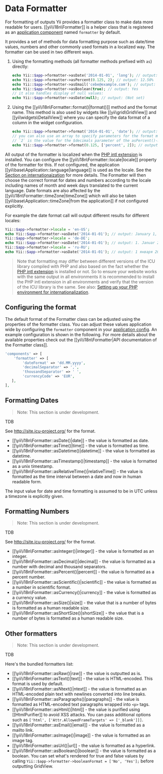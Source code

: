 Data Formatter
==============

For formatting of outputs Yii provides a formatter class to make data more readable for users.
[[yii\i18n\Formatter]] is a helper class that is registered as an [application component](concept-components.md) named `formatter` by default.

It provides a set of methods for data formatting purpose such as date/time values, numbers and other commonly used formats in a localized way.
The formatter can be used in two different ways.

1. Using the formatting methods (all formatter methods prefixed with `as`) directly:

   ```php
   echo Yii::$app->formatter->asDate('2014-01-01', 'long'); // output: January 1, 2014
   echo Yii::$app->formatter->asPercent(0.125, 2); // output: 12.50%
   echo Yii::$app->formatter->asEmail('cebe@example.com'); // output: <a href="mailto:cebe@example.com">cebe@example.com</a>
   echo Yii::$app->formatter->asBoolean(true); // output: Yes
   // it also handles display of null values:
   echo Yii::$app->formatter->asDate(null); // output: (Not set)
   ```

2. Using the [[yii\i18n\Formatter::format()|format()]] method and the format name.
   This method is also used by widgets like [[yii\grid\GridView]] and [[yii\widgets\DetailView]] where you can specify
   the data format of a column in the widget configuration.

   ```php
   echo Yii::$app->formatter->format('2014-01-01', 'date'); // output: January 1, 2014
   // you can also use an array to specify parameters for the format method:
   // `2` is the value for the $decimals parameter of the asPercent()-method.
   echo Yii::$app->formatter->format(0.125, ['percent', 2]); // output: 12.50%
   ```

All output of the formatter is localized when the [PHP intl extension](http://php.net/manual/en/book.intl.php) is installed.
You can configure the [[yii\i18n\Formatter::locale|locale]] property of the formatter for this. If not configured, the
application [[yii\base\Application::language|language]] is used as the locale. See the [Section on internationaization](tutorial-i18n.md) for more details.
The Formatter will then choose the correct format for dates and numbers according to the locale including names of month and
week days translated to the current language. Date formats are also affected by the [[yii\i18n\Formatter::timeZone|timeZone]]
which will also be taken [[yii\base\Application::timeZone|from the application]] if not configured explicitly.

For example the date format call will output different results for different locales:

```php
Yii::$app->formatter->locale = 'en-US';
echo Yii::$app->formatter->asDate('2014-01-01'); // output: January 1, 2014
Yii::$app->formatter->locale = 'de-DE';
echo Yii::$app->formatter->asDate('2014-01-01'); // output: 1. Januar 2014
Yii::$app->formatter->locale = 'ru-RU';
echo Yii::$app->formatter->asDate('2014-01-01'); // output: 1 января 2014 г.
```

> Note that formatting may differ between different versions of the ICU library compiled with PHP and also based on the fact whether the
> [PHP intl extension](http://php.net/manual/en/book.intl.php) is installed or not. So to ensure your website works with the same output
> in all environments it is recommended to install the PHP intl extension in all environments and verify that the version of the ICU library
> is the same. See also: [Setting up your PHP environment for internationalization](tutorial-i18n.md#setup-environment).


Configuring the format
----------------------

The default format of the Formatter class can be adjusted using the properties of the formatter class.
You can adjust these values application wide by configuring the `formatter` component in your [application config](concept-configurations.md#application-configurations).
An example configuration is shown in the following.
For more details about the available properties check out the [[yii\i18n\Formatter|API documentation of the Formatter class]].

```php
'components' => [
    'formatter' => [
        'dateFormat' => 'dd.MM.yyyy',
        'decimalSeparator' => ',',
        'thousandSeparator' => ' ',
        'currencyCode' => 'EUR',
   ],
],
```

Formatting Dates
----------------

> Note: This section is under development.

TDB

See http://site.icu-project.org/ for the format.

- [[\yii\i18n\Formatter::asDate()|date]] - the value is formatted as date.
- [[\yii\i18n\Formatter::asTime()|time]] - the value is formatted as time.
- [[\yii\i18n\Formatter::asDatetime()|datetime]] - the value is formatted as datetime.
- [[\yii\i18n\Formatter::asTimestamp()|timestamp]] - the value is formatted as a unix timestamp.
- [[\yii\i18n\Formatter::asRelativeTime()|relativeTime]] - the value is formatted as the time interval between a date
  and now in human readable form.


The input value for date and time formatting is assumed to be in UTC unless a timezone is explicitly given.

Formatting Numbers
------------------

> Note: This section is under development.

TDB

See http://site.icu-project.org/ for the format.

- [[\yii\i18n\Formatter::asInteger()|integer]] - the value is formatted as an integer.
- [[\yii\i18n\Formatter::asDecimal()|decimal]] - the value is formatted as a number with decimal and thousand separators.
- [[\yii\i18n\Formatter::asPercent()|percent]] - the value is formatted as a percent number.
- [[\yii\i18n\Formatter::asScientific()|scientific]] - the value is formatted as a number in scientific format.
- [[\yii\i18n\Formatter::asCurrency()|currency]] - the value is formatted as a currency value.
- [[\yii\i18n\Formatter::asSize()|size]] - the value that is a number of bytes is formatted as a human readable size.
- [[\yii\i18n\Formatter::asShortSize()|shortSize]] - the value that is a number of bytes is formatted as a human readable size.


Other formatters
----------------

> Note: This section is under development.

TDB


Here's the bundled formatters list:

- [[\yii\i18n\Formatter::asRaw()|raw]] - the value is outputted as is.
- [[\yii\i18n\Formatter::asText()|text]] - the value is HTML-encoded. This format is used by default.
- [[\yii\i18n\Formatter::asNtext()|ntext]] - the value is formatted as an HTML-encoded plain text with newlines converted
  into line breaks.
- [[\yii\i18n\Formatter::asParagraphs()|paragraphs]] - the value is formatted as HTML-encoded text paragraphs wrapped
  into `<p>` tags.
- [[\yii\i18n\Formatter::asHtml()|html]] - the value is purified using [[HtmlPurifier]] to avoid XSS attacks. You can
  pass additional options such as `['html', ['Attr.AllowedFrameTargets' => ['_blank']]]`.
- [[\yii\i18n\Formatter::asEmail()|email]] - the value is formatted as a mailto link.
- [[\yii\i18n\Formatter::asImage()|image]] - the value is formatted as an image tag.
- [[\yii\i18n\Formatter::asUrl()|url]] - the value is formatted as a hyperlink.
- [[\yii\i18n\Formatter::asBoolean()|boolean]] - the value is formatted as a boolean. You can set what's rendered for
  true and false values by calling `Yii::$app->formatter->booleanFormat = ['No', 'Yes'];` before outputting GridView.
